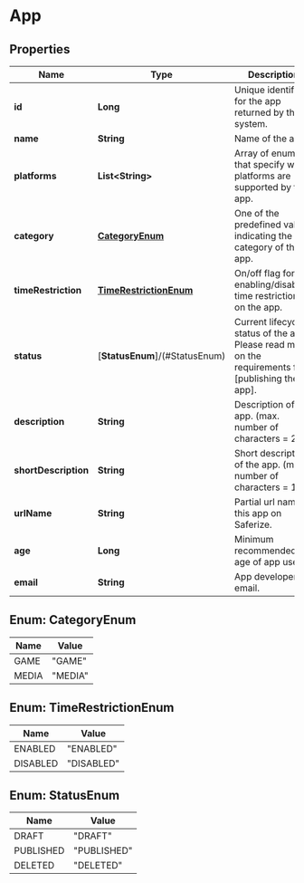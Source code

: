 
# App

## Properties
Name | Type | Description | Notes
------------ | ------------- | ------------- | -------------
**id** | **Long** | Unique identifier for the app returned by the system. | 
**name** | **String** | Name of the app. | 
**platforms** | **List&lt;String&gt;** | Array of enums that specify what platforms are supported by this app. |  [optional]
**category** | [**CategoryEnum**](/#CategoryEnum) | One of the predefined values indicating the category of the app. |  [optional]
**timeRestriction** | [**TimeRestrictionEnum**](/#TimeRestrictionEnum) | On/off flag for enabling/disabling time restrictions on the app. |  [optional]
**status** | [**StatusEnum**]/(#StatusEnum) | Current lifecycle status of the app. Please read more on the requirements for [publishing the app]. |  [optional]
**description** | **String** | Description of the app. (max. number of characters &#x3D; 255) |  [optional]
**shortDescription** | **String** | Short description of the app. (max. number of characters &#x3D; 100) |  [optional]
**urlName** | **String** | Partial url name of this app on Saferize. |  [optional]
**age** | **Long** | Minimum recommended age of app users. |  [optional]
**email** | **String** | App developer's email. |  [optional]



<a name="CategoryEnum"></a>
## Enum: CategoryEnum
Name | Value
---- | -----
GAME | &quot;GAME&quot;
MEDIA | &quot;MEDIA&quot;


<a name="TimeRestrictionEnum"></a>
## Enum: TimeRestrictionEnum
Name | Value
---- | -----
ENABLED | &quot;ENABLED&quot;
DISABLED | &quot;DISABLED&quot;


<a name="StatusEnum"></a>
## Enum: StatusEnum
Name | Value
---- | -----
DRAFT | &quot;DRAFT&quot;
PUBLISHED | &quot;PUBLISHED&quot;
DELETED | &quot;DELETED&quot;



